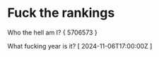 # Fuck the rankings

Who the hell am I?
{ 5706573 }

What fucking year is it?
[ 2024-11-06T17:00:00Z ]

